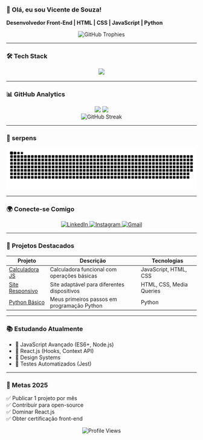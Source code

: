 ### 👋 Olá, eu sou Vicente de Souza!  
**Desenvolvedor Front-End | HTML | CSS | JavaScript | Python**

<div align="center">
  <img src="https://github-profile-trophy.vercel.app/?username=Souza371&theme=darkhub&row=1&column=7" alt="GitHub Trophies" />
</div>

---

### 🛠️ Tech Stack
<div align="center">
  <img src="https://skillicons.dev/icons?i=js,html,css,python,git,linux,vscode,react" />
</div>

---

### 📊 GitHub Analytics
<div align="center">
  <img width="49%" src="https://github-readme-stats.vercel.app/api?username=Souza371&show_icons=true&theme=dracula&include_all_commits=true" />
  <img width="49%" src="https://github-readme-stats.vercel.app/api/top-langs/?username=Souza371&layout=compact&langs_count=7&theme=dracula" />
</div>

<div align="center">
  <img src="https://streak-stats.demolab.com?user=Souza371&theme=dark&date_format=j%20M%5B%20Y%5D" alt="GitHub Streak" />
</div>

---

### 🐍 serpens
<!-- Certifique-se que o arquivo 'output/github-contribution-grid-snake.svg' existe no seu repositório -->
<div align="center">
  <img src="https://github.com/Souza371/Souza371/blob/output/github-contribution-grid-snake-dark.svg" alt="Snake animation" />
</div>

---

### 🌍 Conecte-se Comigo
<div align="center">
  <a href="https://www.linkedin.com/in/vicente-de-souza-146b4527a/" target="_blank">
    <img src="https://img.shields.io/badge/LinkedIn-0077B5?style=for-the-badge&logo=linkedin&logoColor=white" alt="LinkedIn">
  </a>
  <a href="https://www.instagram.com/vicente_de_souza_/" target="_blank">
    <img src="https://img.shields.io/badge/Instagram-E4405F?style=for-the-badge&logo=instagram&logoColor=white" alt="Instagram">
  </a>
  <a href="mailto:vicenteesouza371@gmail.com" target="_blank">
    <img src="https://img.shields.io/badge/Gmail-D14836?style=for-the-badge&logo=gmail&logoColor=white" alt="Gmail">
  </a>
</div>

---

### 🚀 Projetos Destacados

| Projeto | Descrição | Tecnologias |
|---------|-----------|-------------|
| [Calculadora JS](https://github.com/Souza371/Calculadora) | Calculadora funcional com operações básicas | JavaScript, HTML, CSS |
| [Site Responsivo](https://github.com/Souza371/Site-responsivo) | Site adaptável para diferentes dispositivos | HTML, CSS, Media Queries |
| [Python Básico](https://github.com/Souza371/Python) | Meus primeiros passos em programação Python | Python |

---

### 📚 Estudando Atualmente
- 🔹 JavaScript Avançado (ES6+, Node.js)  
- 🔹 React.js (Hooks, Context API)  
- 🔹 Design Systems  
- 🔹 Testes Automatizados (Jest)  

---

### 🎯 Metas 2025
✅ Publicar 1 projeto por mês  
✅ Contribuir para open-source  
✅ Dominar React.js  
✅ Obter certificação front-end  

<div align="center">
  <img src="https://komarev.com/ghpvc/?username=Souza371&color=blueviolet&style=flat" alt="Profile Views" />
</div>

